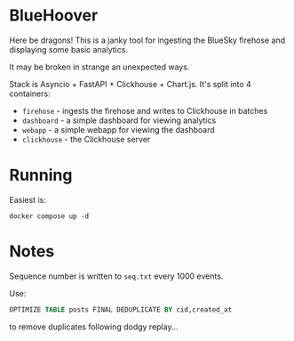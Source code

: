 BlueHoover
==========

Here be dragons! This is a janky tool for ingesting the BlueSky firehose and displaying some basic analytics.

It may be broken in strange an unexpected ways.

Stack is Asyncio + FastAPI + Clickhouse + Chart.js. It's split into 4 containers:

- `firehose` - ingests the firehose and writes to Clickhouse in batches
- `dashboard` - a simple dashboard for viewing analytics
- `webapp` - a simple webapp for viewing the dashboard
- `clickhouse` - the Clickhouse server

# Running

Easiest is:
```
docker compose up -d
```

# Notes

Sequence number is written to `seq.txt` every 1000 events.

Use:
```sql
OPTIMIZE TABLE posts FINAL DEDUPLICATE BY cid,created_at
```

to remove duplicates following dodgy replay...

